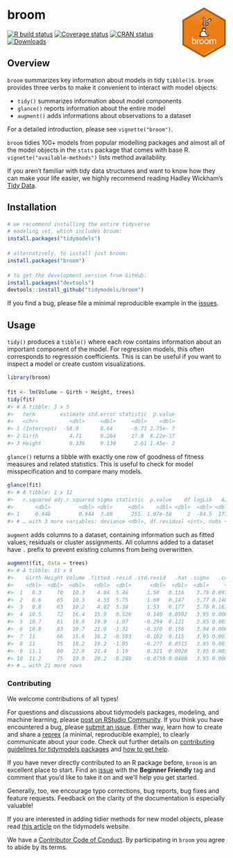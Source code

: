 
<!-- README.md is generated from README.Rmd. Please edit that file -->

# broom <img src="man/figures/logo.png" align="right" width="100" />

<!-- badges: start -->

[![R build
status](https://github.com/tidymodels/broom/workflows/R-CMD-check/badge.svg)](https://github.com/tidymodels/broom)
[![Coverage
status](https://codecov.io/gh/tidymodels/broom/branch/main/graph/badge.svg)](https://codecov.io/github/tidymodels/broom?branch=main)
[![CRAN
status](https://www.r-pkg.org/badges/version/broom)](https://CRAN.R-project.org/package=broom)
[![Downloads](https://cranlogs.r-pkg.org/badges/broom)](https://CRAN.R-project.org/package=broom)
<!-- badges: end -->

## Overview

`broom` summarizes key information about models in tidy `tibble()`s.
`broom` provides three verbs to make it convenient to interact with
model objects:

  - `tidy()` summarizes information about model components
  - `glance()` reports information about the entire model
  - `augment()` adds informations about observations to a dataset

For a detailed introduction, please see `vignette("broom")`.

`broom` tidies 100+ models from popular modelling packages and almost
all of the model objects in the `stats` package that comes with base R.
`vignette("available-methods")` lists method availability.

If you aren’t familiar with tidy data structures and want to know how
they can make your life easier, we highly recommend reading Hadley
Wickham’s [Tidy Data](https://www.jstatsoft.org/v59/i10).

## Installation

``` r
# we recommend installing the entire tidyverse 
# modeling set, which includes broom:
install.packages("tidymodels")

# alternatively, to install just broom:
install.packages("broom")

# to get the development version from GitHub:
install.packages("devtools")
devtools::install_github("tidymodels/broom")
```

If you find a bug, please file a minimal reproducible example in the
[issues](https://github.com/tidymodels/broom/issues).

## Usage

`tidy()` produces a `tibble()` where each row contains information about
an important component of the model. For regression models, this often
corresponds to regression coefficients. This is can be useful if you
want to inspect a model or create custom visualizations.

``` r
library(broom)

fit <- lm(Volume ~ Girth + Height, trees)
tidy(fit)
#> # A tibble: 3 x 5
#>   term        estimate std.error statistic  p.value
#>   <chr>          <dbl>     <dbl>     <dbl>    <dbl>
#> 1 (Intercept)  -58.0       8.64      -6.71 2.75e- 7
#> 2 Girth          4.71      0.264     17.8  8.22e-17
#> 3 Height         0.339     0.130      2.61 1.45e- 2
```

`glance()` returns a tibble with exactly one row of goodness of fitness
measures and related statistics. This is useful to check for model
misspecification and to compare many models.

``` r
glance(fit)
#> # A tibble: 1 x 12
#>   r.squared adj.r.squared sigma statistic  p.value    df logLik   AIC   BIC
#>       <dbl>         <dbl> <dbl>     <dbl>    <dbl> <dbl>  <dbl> <dbl> <dbl>
#> 1     0.948         0.944  3.88      255. 1.07e-18     2  -84.5  177.  183.
#> # … with 3 more variables: deviance <dbl>, df.residual <int>, nobs <int>
```

`augment` adds columns to a dataset, containing information such as
fitted values, residuals or cluster assignments. All columns added to a
dataset have `.` prefix to prevent existing columns from being
overwritten.

``` r
augment(fit, data = trees)
#> # A tibble: 31 x 9
#>    Girth Height Volume .fitted .resid .std.resid   .hat .sigma   .cooksd
#>    <dbl>  <dbl>  <dbl>   <dbl>  <dbl>      <dbl>  <dbl>  <dbl>     <dbl>
#>  1   8.3     70   10.3    4.84  5.46      1.50   0.116    3.79 0.0978   
#>  2   8.6     65   10.3    4.55  5.75      1.60   0.147    3.77 0.148    
#>  3   8.8     63   10.2    4.82  5.38      1.53   0.177    3.78 0.167    
#>  4  10.5     72   16.4   15.9   0.526     0.140  0.0592   3.95 0.000409 
#>  5  10.7     81   18.8   19.9  -1.07     -0.294  0.121    3.95 0.00394  
#>  6  10.8     83   19.7   21.0  -1.32     -0.370  0.156    3.94 0.00840  
#>  7  11       66   15.6   16.2  -0.593    -0.162  0.115    3.95 0.00114  
#>  8  11       75   18.2   19.2  -1.05     -0.277  0.0515   3.95 0.00138  
#>  9  11.1     80   22.6   21.4   1.19      0.321  0.0920   3.95 0.00348  
#> 10  11.2     75   19.9   20.2  -0.288    -0.0759 0.0480   3.95 0.0000968
#> # … with 21 more rows
```

### Contributing

We welcome contributions of all types\!

For questions and discussions about tidymodels packages, modeling, and
machine learning, please [post on RStudio
Community](https://community.rstudio.com/new-topic?category_id=15https://rstd.io/tidymodels-communitytags=tidymodels,question). If you think you have
encountered a bug, please [submit an
issue](https://github.com/tidymodels/broom/issues). Either way, learn
how to create and share a [reprex](https://reprex.tidyverse.org/articles/articles/learn-reprex.html) (a minimal,
reproducible example), to clearly communicate about your code. Check out
further details on [contributing guidelines for tidymodels
packages](https://www.tidymodels.org/contribute/) and [how to get
help](https://www.tidymodels.org/help/).

If you have never directly contributed to an R package before, `broom`
is an excellent place to start. Find an
[issue](https://github.com/tidymodels/broom/issues/) with the **Beginner
Friendly** tag and comment that you’d like to take it on and we’ll help
you get started.

Generally, too, we encourage typo corrections, bug reports, bug fixes
and feature requests. Feedback on the clarity of the documentation is
especially valuable\!

If you are interested in adding tidier methods for new model objects,
please read [this
article](https://www.tidymodels.org/learn/develop/broom/) on the
tidymodels website.

We have a [Contributor Code of
Conduct](https://github.com/tidymodels/broom/blob/main/.github/CODE_OF_CONDUCT.md).
By participating in `broom` you agree to abide by its terms.
